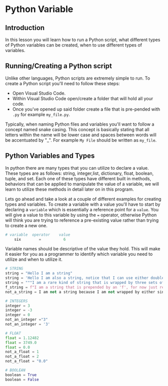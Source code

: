 # Python Variable

## Introduction

In this lesson you will learn how to run a Python script, what different types of Python variables can be created, when to use different types of variables.

## Running/Creating a Python script

Unlike other languages, Python scripts are extremely simple to run. To create a Python script you'll need to follow these steps:

- Open Visual Studio Code.
- Within Visual Studio Code open/create a folder that will hold all your code.
- Once you've opened up said folder create a file that is pre-pended with `.py` for example `my_file.py`.

Typically, when naming Python files and variables you'll want to follow a concept named snake casing. This concept is basically stating that all letters within the name will be lower case and spaces between words will be accentuated by "_". For example `My File` should be written as `my_file`.

## Python Variables and Types

In python there are many types that you can utilize to declare a value. These types are as follows: string, integer,list, dictionary, float, boolean, tuple, and set. Each one of these types have different built in methods, behaviors that can be applied to manipulate the value of a variable, we will learn to utilize these methods in detail later on in this program.

Lets go ahead and take a look at a couple of different examples for creating types and variables. To create a variable with a value you'll have to start by declaring a `variable` which is essentially a reference point for a `value`. You will give a value to this variable by using the `=` operator, otherwise Python will think you are trying to reference a pre-existing value rather than trying to create a new one.

```python
# variable  operator    value
    six        =          6
```

Variable names should be descriptive of the value they hold. This will make it easier for you as a programmer to identify which variable you need to utilize and when to utilize it.

```python
# STRING
string = "Hello I am a string"
string = 'Hello I am also a string, notice that I can use either double or single quotes but still count as a string'
string = """I am a rare kind of string that is wrapped by three sets of double quotes. I will explain my purpose later on"""
f_string = f"I am a string that is prepended by an 'f', for now just remember I exist. I will explain my purpose later on"
not_a_string = I am not a string because I am not wrapped by either single nor double quotes

# INTEGERS
integer = 3
integer = -3
integer = 0
not_an_integer ="3"
not_an_integer = '3'

# FLOAT
float = 1.12482
float = 3749.0
float = 0.0
not_a_float = 1
not_a_float = 2
not_a_float = "0.0"

# BOOLEAN
boolean = True
boolean = False 
```
